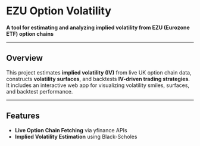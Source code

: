 # EZU Option Volatility

**A tool for estimating and analyzing implied volatility from EZU (Eurozone ETF) option chains**

---

## Overview

This project estimates **implied volatility (IV)** from live UK option chain data, constructs **volatility surfaces**, and backtests **IV-driven trading strategies**. It includes an interactive web app for visualizing volatility smiles, surfaces, and backtest performance.

---

## Features

- **Live Option Chain Fetching** via yfinance APIs
- **Implied Volatility Estimation** using Black-Scholes

